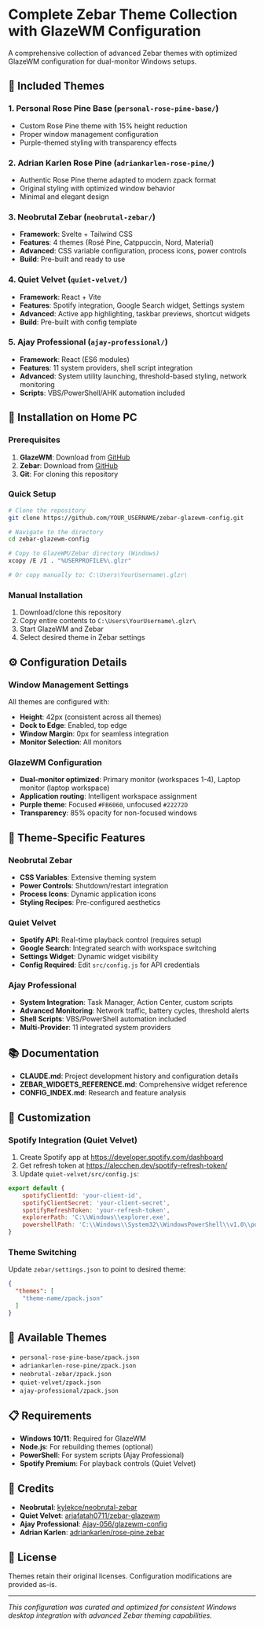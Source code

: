 # Complete Zebar Theme Collection with GlazeWM Configuration

A comprehensive collection of advanced Zebar themes with optimized GlazeWM configuration for dual-monitor Windows setups.

## 🎨 Included Themes

### 1. **Personal Rose Pine Base** (`personal-rose-pine-base/`)
- Custom Rose Pine theme with 15% height reduction
- Proper window management configuration
- Purple-themed styling with transparency effects

### 2. **Adrian Karlen Rose Pine** (`adriankarlen-rose-pine/`)
- Authentic Rose Pine theme adapted to modern zpack format
- Original styling with optimized window behavior
- Minimal and elegant design

### 3. **Neobrutal Zebar** (`neobrutal-zebar/`)
- **Framework**: Svelte + Tailwind CSS
- **Features**: 4 themes (Rosé Pine, Catppuccin, Nord, Material)
- **Advanced**: CSS variable configuration, process icons, power controls
- **Build**: Pre-built and ready to use

### 4. **Quiet Velvet** (`quiet-velvet/`)
- **Framework**: React + Vite
- **Features**: Spotify integration, Google Search widget, Settings system
- **Advanced**: Active app highlighting, taskbar previews, shortcut widgets
- **Build**: Pre-built with config template

### 5. **Ajay Professional** (`ajay-professional/`)
- **Framework**: React (ES6 modules)
- **Features**: 11 system providers, shell script integration
- **Advanced**: System utility launching, threshold-based styling, network monitoring
- **Scripts**: VBS/PowerShell/AHK automation included

## 🚀 Installation on Home PC

### Prerequisites
1. **GlazeWM**: Download from [GitHub](https://github.com/glzr-io/glazewm/releases)
2. **Zebar**: Download from [GitHub](https://github.com/glzr-io/zebar/releases)
3. **Git**: For cloning this repository

### Quick Setup

```bash
# Clone the repository
git clone https://github.com/YOUR_USERNAME/zebar-glazewm-config.git

# Navigate to the directory
cd zebar-glazewm-config

# Copy to GlazeWM/Zebar directory (Windows)
xcopy /E /I . "%USERPROFILE%\.glzr"

# Or copy manually to: C:\Users\YourUsername\.glzr\
```

### Manual Installation
1. Download/clone this repository
2. Copy entire contents to `C:\Users\YourUsername\.glzr\`
3. Start GlazeWM and Zebar
4. Select desired theme in Zebar settings

## ⚙️ Configuration Details

### Window Management Settings
All themes are configured with:
- **Height**: 42px (consistent across all themes)
- **Dock to Edge**: Enabled, top edge
- **Window Margin**: 0px for seamless integration
- **Monitor Selection**: All monitors

### GlazeWM Configuration
- **Dual-monitor optimized**: Primary monitor (workspaces 1-4), Laptop monitor (laptop workspace)
- **Application routing**: Intelligent workspace assignment
- **Purple theme**: Focused `#FB6060`, unfocused `#22272D`
- **Transparency**: 85% opacity for non-focused windows

## 🎯 Theme-Specific Features

### Neobrutal Zebar
- **CSS Variables**: Extensive theming system
- **Power Controls**: Shutdown/restart integration
- **Process Icons**: Dynamic application icons
- **Styling Recipes**: Pre-configured aesthetics

### Quiet Velvet
- **Spotify API**: Real-time playback control (requires setup)
- **Google Search**: Integrated search with workspace switching
- **Settings Widget**: Dynamic widget visibility
- **Config Required**: Edit `src/config.js` for API credentials

### Ajay Professional
- **System Integration**: Task Manager, Action Center, custom scripts
- **Advanced Monitoring**: Network traffic, battery cycles, threshold alerts
- **Shell Scripts**: VBS/PowerShell automation included
- **Multi-Provider**: 11 integrated system providers

## 📚 Documentation

- **CLAUDE.md**: Project development history and configuration details
- **ZEBAR_WIDGETS_REFERENCE.md**: Comprehensive widget reference
- **CONFIG_INDEX.md**: Research and feature analysis

## 🔧 Customization

### Spotify Integration (Quiet Velvet)
1. Create Spotify app at https://developer.spotify.com/dashboard
2. Get refresh token at https://alecchen.dev/spotify-refresh-token/
3. Update `quiet-velvet/src/config.js`:
```javascript
export default {
    spotifyClientId: 'your-client-id',
    spotifyClientSecret: 'your-client-secret',
    spotifyRefreshToken: 'your-refresh-token',
    explorerPath: 'C:\\Windows\\explorer.exe',
    powershellPath: 'C:\\Windows\\System32\\WindowsPowerShell\\v1.0\\powershell.exe'
}
```

### Theme Switching
Update `zebar/settings.json` to point to desired theme:
```json
{
  "themes": [
    "theme-name/zpack.json"
  ]
}
```

## 🎨 Available Themes
- `personal-rose-pine-base/zpack.json`
- `adriankarlen-rose-pine/zpack.json`
- `neobrutal-zebar/zpack.json`
- `quiet-velvet/zpack.json`
- `ajay-professional/zpack.json`

## 📋 Requirements

- **Windows 10/11**: Required for GlazeWM
- **Node.js**: For rebuilding themes (optional)
- **PowerShell**: For system scripts (Ajay Professional)
- **Spotify Premium**: For playback controls (Quiet Velvet)

## 🤝 Credits

- **Neobrutal**: [kylekce/neobrutal-zebar](https://github.com/kylekce/neobrutal-zebar)
- **Quiet Velvet**: [ariafatah0711/zebar-glazewm](https://github.com/ariafatah0711/zebar-glazewm)
- **Ajay Professional**: [Ajay-056/glazewm-config](https://github.com/Ajay-056/glazewm-config)
- **Adrian Karlen**: [adriankarlen/rose-pine.zebar](https://github.com/adriankarlen/rose-pine.zebar)

## 📝 License

Themes retain their original licenses. Configuration modifications are provided as-is.

---

*This configuration was curated and optimized for consistent Windows desktop integration with advanced Zebar theming capabilities.*